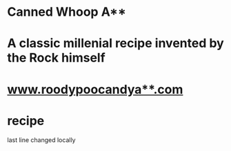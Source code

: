 # Canned Whoop A**
# A classic millenial recipe invented by the Rock himself
# www.roodypoocandya**.com
# recipe
last line changed locally
